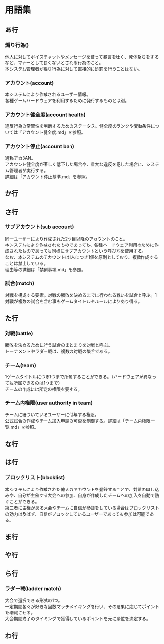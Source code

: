 # 用語集  
## あ行  
### 煽り行為()  
他人に対してボイスチャットやメッセージを使って暴言を吐く、死体撃ちをするなど、マナーとして良くないとされる行為のこと。  
本システム管理者が煽り行為に対して直接的に処罰を行うことはない。  
### アカウント(account)  
本システムにより作成されるユーザー情報。  
各種ゲームハードウェアを利用するために発行するものとは別。  
### アカウント健全度(account health)  
違反行為の常習性を判断するためのステータス。健全度のランクや変動条件については「アカウント健全度.md」を参照。  
### アカウント停止(account ban)  
通称アカBAN。  
アカウント健全度が著しく低下した場合や、重大な違反を犯した場合に、システム管理者が実行する。  
詳細は「アカウント停止基準.md」を参照。  
## か行  

## さ行  
### サブアカウント(sub account)  
同一ユーザーにより作成された2つ目以降のアカウントのこと。  
本システムにより作成されたものであっても、各種ハードウェア利用のために作成されたものであっても同様にサブアカウントという呼び方を使用する。  
なお、本システムのアカウントは1人につき1個を原則としており、複数作成することは禁止している。  
理由等の詳細は「禁則事項.md」を参照。  
### 試合(match)  
対戦を構成する要素。対戦の勝敗を決めるまでに行われる戦いを試合と呼ぶ。1対戦が複数の試合を含む事もゲームタイトルやルールによりあり得る。  
## た行  
### 対戦(battle)  
勝敗を決めるために行う試合のまとまりを対戦と呼ぶ。  
トーナメントやラダー戦は、複数の対戦の集合である。  
### チーム(team)  
1ゲームタイトルにつき1つまで所属することができる。（ハードウェアが異なっても所属できるのは1つまで）  
チームの作成には所定の権限を要する。  
### チーム内権限(user authority in team)  
チームに紐づいているユーザーに付与する権限。  
公式試合の作成やチーム加入申請の可否を制御する。詳細は「チーム内権限一覧.md」を参照。  
## な行  

## は行  
### ブロックリスト(blocklist)  
本システムにより作成された他人のアカウントを登録することで、対戦の申し込みや、自分が主催する大会への参加、自身が作成したチームへの加入を自動で防ぐことができる。  
第三者に主権がある大会やチームに自信が参加をしている場合はブロックリストの効力は及ばず、自信がブロックしているユーザーであっても参加は可能である。  
## ま行  

## や行  

## ら行  
### ラダー戦(ladder match)  
大会で選択できる形式の1つ。  
一定期間各々が好きな回数マッチメイキングを行い、その結果に応じてポイントを増減させる。  
大会期間終了のタイミングで獲得しているポイントを元に順位を決定する。  
  
## わ行  
